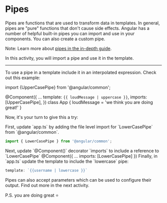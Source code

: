 # Pipes

Pipes are functions that are used to transform data in templates. In general, pipes are "pure" functions that don't cause side effects. Angular has a number of helpful built-in pipes you can import and use in your components. You can also create a custom pipe.

Note: Learn more about [pipes in the in-depth guide](/guide/templates/pipes).

In this activity, you will import a pipe and use it in the template.

<hr>

To use a pipe in a template include it in an interpolated expression. Check out this example:

<docs-code language="angular-ts" highlight="[1,5,6]">
import {UpperCasePipe} from '@angular/common';

@Component({
...
template: `{{ loudMessage | uppercase }}`,
imports: [UpperCasePipe],
})
class App {
loudMessage = 'we think you are doing great!'
}
</docs-code>

Now, it's your turn to give this a try:

<docs-workflow>

<docs-step title="Import the `LowerCase` pipe">
First, update `app.ts` by adding the file level import for `LowerCasePipe` from `@angular/common`.

```ts
import { LowerCasePipe } from '@angular/common';
```

</docs-step>

<docs-step title="Add the pipe to the template imports">
Next, update `@Component()` decorator `imports` to include a reference to `LowerCasePipe`

<docs-code language="ts" highlight="[3]">
@Component({
    ...
    imports: [LowerCasePipe]
})
</docs-code>

</docs-step>

<docs-step title="Add the pipe to the template">
Finally, in `app.ts` update the template to include the `lowercase` pipe:

```ts
template: `{{username | lowercase }}`
```

</docs-step>

</docs-workflow>

Pipes can also accept parameters which can be used to configure their output. Find out more in the next activity.

P.S. you are doing great ⭐️
